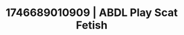 ---
categories:
- AI-generated
- Inclusive desire
- Erotic curves
- Naughty librarian
- Deep gaze
- Deep touch
- ASMR
- Cosplay
image: /assets/images/1746689010909.jpg
layout: post
seo:
  description: Featured content with exclusive Scat Fetish, ABDL Play. HD images available.
  keywords: Scat Fetish, ABDL Play
  og_image: /assets/images/1746689010909.jpg
  schema_type: VisualArtwork
tags:
- ABDL Play
- '#1746689010909'
- Scat Fetish
title: 1746689010909 | ABDL Play Scat Fetish
---
